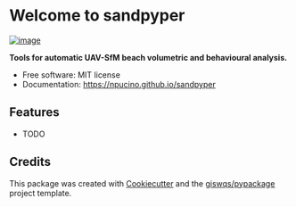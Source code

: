 # Welcome to sandpyper


[![image](https://img.shields.io/pypi/v/sandpyper.svg)](https://pypi.python.org/pypi/sandpyper)


**Tools for automatic UAV-SfM beach volumetric and behavioural analysis.**


-   Free software: MIT license
-   Documentation: <https://npucino.github.io/sandpyper>
    

## Features

-   TODO

## Credits

This package was created with [Cookiecutter](https://github.com/cookiecutter/cookiecutter) and the [giswqs/pypackage](https://github.com/giswqs/pypackage) project template.
